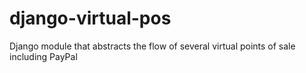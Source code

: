 # django-virtual-pos
Django module that abstracts the flow of several virtual points of sale including PayPal
